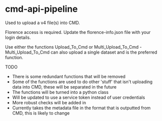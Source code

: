 # cmd-api-pipeline

Used to upload a v4 file(s) into CMD.

Florence access is required. Update the florence-info.json file with your login details.

Use either the functions Upload_To_Cmd or Multi_Upload_To_Cmd - Multi_Upload_To_Cmd can also upload a single dataset and is the preferred function.

TODO
- There is some redundant functions that will be removed
- Some of the functions are used to do other 'stuff' that isn't uploading data into CMD, these will be separated in the future
- The functions will be turned into a python class
- Will be updated to use a service token instead of user credentials
- More robust checks will be added in
- Currently takes the metadata file in the format that is outputted from CMD, this is likely to change

